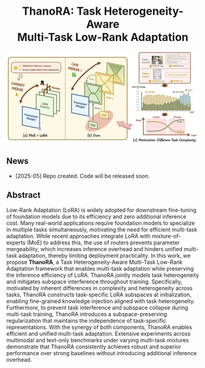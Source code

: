 <h1 align="center">
  ThanoRA: Task Heterogeneity-Aware <br>
  Multi-Task Low-Rank Adaptation
</h1>

<div align="center">
<img alt="method" src="images/ThanoRA.png">
</div>


## News
* [2025-05] Repo created. Code will be released soon.


<h2> Abstract </h2>

Low-Rank Adaptation (LoRA) is widely adopted for downstream fine-tuning of foundation models due to its efficiency and zero additional inference cost. Many real-world applications require foundation models to specialize in multiple tasks simultaneously, motivating the need for efficient multi-task adaptation. While recent approaches integrate LoRA with mixture-of-experts (MoE) to address this, the use of routers prevents parameter mergeability, which increases inference overhead and hinders unified multi-task adaptation, thereby limiting deployment practicality. In this work, we propose **ThanoRA**, a Task Heterogeneity-Aware Multi-Task Low-Rank Adaptation framework that enables multi-task adaptation while preserving the inference efficiency of LoRA. ThanoRA jointly models task heterogeneity and mitigates subspace interference throughout training. Specifically, motivated by inherent differences in complexity and heterogeneity across tasks, ThanoRA constructs task-specific LoRA subspaces at initialization, enabling fine-grained knowledge injection aligned with task heterogeneity. Furthermore, to prevent task interference and subspace collapse during multi-task training, ThanoRA introduces a subspace-preserving regularization that maintains the independence of task-specific representations. With the synergy of both components, ThanoRA enables efficient and unified multi-task adaptation. Extensive experiments across multimodal and text-only benchmarks under varying multi-task mixtures demonstrate that ThanoRA consistently achieves robust and superior performance over strong baselines without introducing additional inference overhead.
